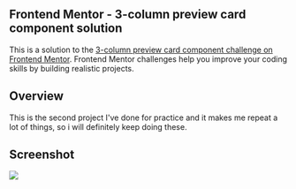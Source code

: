 ## Frontend Mentor - 3-column preview card component solution

This is a solution to the [3-column preview card component challenge on Frontend Mentor](https://www.frontendmentor.io/challenges/3column-preview-card-component-pH92eAR2-). Frontend Mentor challenges help you improve your coding skills by building realistic projects. 


## Overview

This is the second project I've done for practice and it makes me repeat a lot of things, so i will definitely keep doing these.

## Screenshot

<img src="https://cdn.discordapp.com/attachments/843957577774530621/1139621163581050992/preview-card.png"/>
